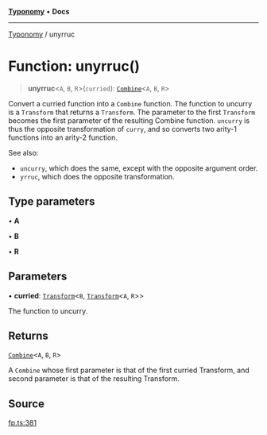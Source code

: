 [**Typonomy**](../README.md) • **Docs**

***

[Typonomy](../globals.md) / unyrruc

# Function: unyrruc()

> **unyrruc**\<`A`, `B`, `R`\>(`curried`): [`Combine`](../type-aliases/Combine.md)\<`A`, `B`, `R`\>

Convert a curried function into a `Combine` function.
The function to uncurry is a `Transform` that returns a `Transform`.
The parameter to the first `Transform` becomes the first parameter of the resulting Combine function.
`uncurry` is thus the opposite transformation of `curry`,
and so converts two arity-1 functions into an arity-2 function.

See also:
  * `uncurry`, which does the same, except with the opposite argument order.
  * `yrruc`, which does the opposite transformation.

## Type parameters

• **A**

• **B**

• **R**

## Parameters

• **curried**: [`Transform`](../type-aliases/Transform.md)\<`B`, [`Transform`](../type-aliases/Transform.md)\<`A`, `R`\>\>

The function to uncurry.

## Returns

[`Combine`](../type-aliases/Combine.md)\<`A`, `B`, `R`\>

A `Combine` whose first parameter is that of the first curried Transform,
 and second parameter is that of the resulting Transform.

## Source

[fp.ts:381](https://github.com/softcraft-development/typonomy/blob/c5db2fa8cb85771ae57ef1e5ca7f405fc63a6f0d/src/fp.ts#L381)
